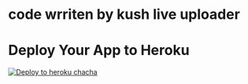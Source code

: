 
# code wrriten by kush live uploader

# Deploy Your App to Heroku

[![Deploy to heroku chacha](https://www.herokucdn.com/deploy/button.svg)](https://dashboard.heroku.com/new?template=https://github.com/lovekush0710/APPX-V3-LIVE-AUTO)
